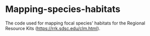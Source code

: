 # Mapping-species-habitats
The code used for mapping focal species' habitats for the Regional Resource Kits (https://rrk.sdsc.edu/clm.html).
